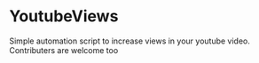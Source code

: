 # YoutubeViews
Simple automation script to increase views in your youtube video.                                                                                     
Contributers are welcome too
